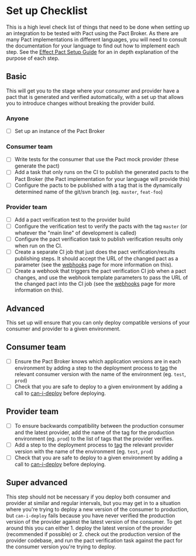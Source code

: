 # Set up Checklist

This is a high level check list of things that need to be done when setting up an integration to be tested with Pact using the Pact Broker. As there are many Pact implementations in different languages, you will need to consult the documentation for your language to find out how to implement each step. See the [Effect Pact Setup Guide](https://github.com/pact-foundation/pact.io/tree/4e7977105280cf22c19aecfe6aab25b6f6bfbe79/best_practices/pact_nirvana/README.md) for an in depth explanation of the purpose of each step.

## Basic

This will get you to the stage where your consumer and provider have a pact that is generated and verified automatically, with a set up that allows you to introduce changes without breaking the provider build.

### Anyone

* [ ] Set up an instance of the Pact Broker

### Consumer team

* [ ] Write tests for the consumer that use the Pact mock provider \(these generate the pact\)
* [ ] Add a task that only runs on the CI to publish the generated pacts to the Pact Broker \(the Pact implementation for your language will provide this\)
* [ ] Configure the pacts to be published with a tag that is the dynamically determined name of the git/svn branch \(eg. `master`, `feat-foo`\)

### Provider team

* [ ] Add a pact verification test to the provider build
* [ ] Configure the verification test to verify the pacts with the tag `master` \(or whatever the "main line" of development is called\)
* [ ] Configure the pact verification task to publish verification results only when run on the CI.
* [ ] Create a separate CI job that just does the pact verification/results publishing steps. It should accept the URL of the changed pact as a parameter \(see the [webhooks](advanced_topics/api_docs/webhooks.md) page for more information on this\).
* [ ] Create a webhook that triggers the pact verification CI job when a pact changes, and use the webhook template parameters to pass the URL of the changed pact into the CI job \(see the [webhooks](advanced_topics/api_docs/webhooks.md) page for more information on this\).

## Advanced

This set up will ensure that you can only deploy compatible versions of your consumer and provider to a given environment.

## Consumer team

* [ ] Ensure the Pact Broker knows which application versions are in each environment by adding a step to the deployment process to [tag](https://github.com/pact-foundation/pact_broker-client#create-version-tag) the relevant consumer version with the name of the environment \(eg. `test`, `prod`\)
* [ ] Check that you are safe to deploy to a given environment by adding a call to [can-i-deploy](https://github.com/pact-foundation/pact.io/tree/4e7977105280cf22c19aecfe6aab25b6f6bfbe79/pact_broker/can_i_deploy/README.md) before deploying.

## Provider team

* [ ] To ensure backwards compatibility between the production consumer and the latest provider, add the name of the tag for the production environment \(eg. `prod`\) to the list of tags that the provider verifies.
* [ ] Add a step to the deployment process to [tag](https://github.com/pact-foundation/pact_broker-client#create-version-tag) the relevant provider version with the name of the environment \(eg. `test`, `prod`\)
* [ ] Check that you are safe to deploy to a given environment by adding a call to [can-i-deploy](https://github.com/pact-foundation/pact.io/tree/4e7977105280cf22c19aecfe6aab25b6f6bfbe79/pact_broker/can_i_deploy/README.md) before deploying.

## Super advanced

This step should not be necessary if you deploy both consumer and provider at similar and regular intervals, but you may get in to a situation where you're trying to deploy a new version of the consumer to production, but `can-i-deploy` fails because you have never verified the production version of the provider against the latest version of the consumer. To get around this you can either 1. deploy the latest version of the provider \(recommended if possible\) or 2. check out the production version of the provider codebase, and run the pact verification task against the pact for the consumer version you're trying to deploy.

